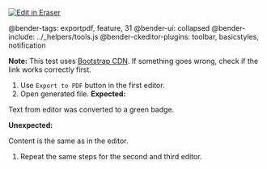 <p><a target="_blank" href="https://app.eraser.io/workspace/ENKYLA0JdOEc8iMoFWNH" id="edit-in-eraser-github-link"><img alt="Edit in Eraser" src="https://firebasestorage.googleapis.com/v0/b/second-petal-295822.appspot.com/o/images%2Fgithub%2FOpen%20in%20Eraser.svg?alt=media&amp;token=968381c8-a7e7-472a-8ed6-4a6626da5501"></a></p>

@bender-tags: exportpdf, feature, 31
@bender-ui: collapsed
@bender-include: ../_helpers/tools.js
@bender-ckeditor-plugins: toolbar, basicstyles, notification

**Note:** This test uses [﻿Bootstrap CDN](https://stackpath.bootstrapcdn.com/bootstrap/4.3.1/css/bootstrap.min.css). If something goes wrong, check if the link works correctly first.

1. Use `Export to PDF`  button in the first editor.
2. Open generated file.
 **Expected:**

 Text from editor was converted to a green badge.

 **Unexpected:**

 Content is the same as in the editor.

1. Repeat the same steps for the second and third editor.




<!--- Eraser file: https://app.eraser.io/workspace/ENKYLA0JdOEc8iMoFWNH --->